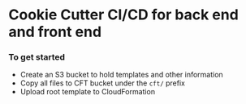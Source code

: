 # Cookie Cutter CI/CD for back end and front end

### To get started

- Create an S3 bucket to hold templates and other information
- Copy all files to CFT bucket under the `cft/` prefix
- Upload root template to CloudFormation